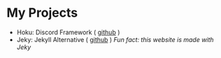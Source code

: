 # My Projects
- Hoku: Discord Framework  ( [github](https://github.com/ndr3w221/hoku) )
- Jeky: Jekyll Alternative ( [github](https://github.com/ndr3w221/jeky) ) *Fun fact: this website is made with Jeky*